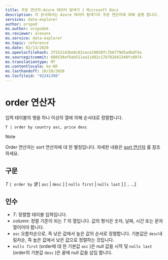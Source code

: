 ```yaml
---
title: 주문 연산자-Azure 데이터 탐색기 | Microsoft Docs
description: 이 문서에서는 Azure 데이터 탐색기의 주문 연산자에 대해 설명 합니다.
services: data-explorer
author: orspod
ms.author: orspodek
ms.reviewer: alexans
ms.service: data-explorer
ms.topic: reference
ms.date: 02/13/2020
ms.openlocfilehash: 3f552143be8c02cece19030fc7b6f79d5a4bdf4a
ms.sourcegitcommit: 608539af6ab511aa11d82c17b782641340fc8974
ms.translationtype: MT
ms.contentlocale: ko-KR
ms.lasthandoff: 10/20/2020
ms.locfileid: "92241398"
---
```

# <a name="order-operator"></a>order 연산자 

입력 테이블의 행을 하나 이상의 열에 의해 순서대로 정렬합니다.

```kusto
T | order by country asc, price desc
```

> [!NOTE]
> Order 연산자는 sort 연산자에 대 한 별칭입니다. 자세한 내용은 [sort 연산자](sortoperator.md) 를 참조 하세요.

## <a name="syntax"></a>구문

*T* `| order by` *열* [ `asc`  |  `desc` ] [ `nulls first`  |  `nulls last` ] [ `,` ...]

## <a name="arguments"></a>인수

* *T*: 정렬할 테이블 입력입니다.
* *column*: 정렬 기준이 되는 *T* 의 열입니다. 값의 형식은 숫자, 날짜, 시간 또는 문자열이어야 합니다.
* `asc` 오름차순으로, 즉 낮은 값에서 높은 값의 순서로 정렬합니다. 기본값은 `desc`내림차순, 즉 높은 값에서 낮은 값으로 정렬하는 것입니다.
* `nulls first` (order에 대 한 기본값 `asc` )은 null 값을 시작 및 `nulls last` (order의 기본값 `desc` )은 끝에 null 값을 삽입 합니다.

